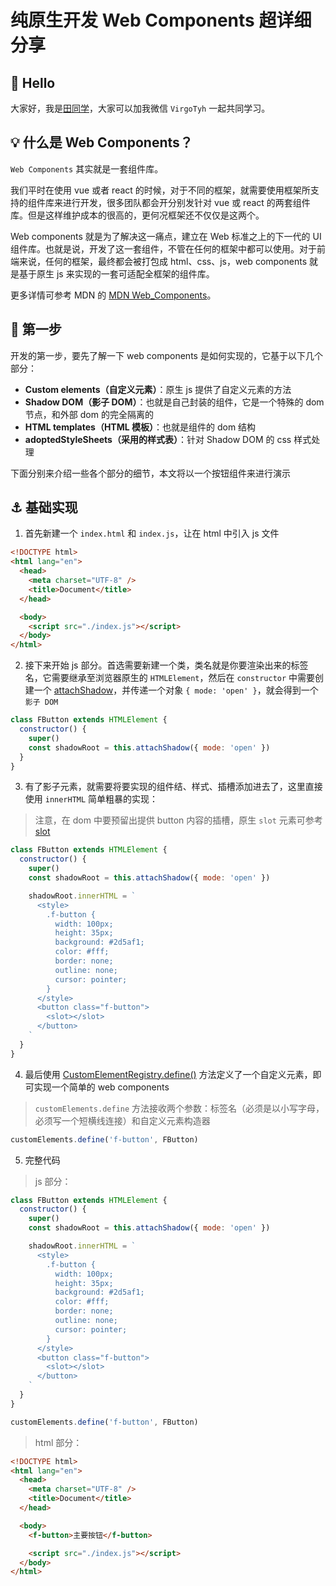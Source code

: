 # 纯原生开发 Web Components 超详细分享

## 👋 Hello

大家好，我是[田同学](https://github.com/Tyh2001)，大家可以加我微信 `VirgoTyh` 一起共同学习。

## 💡 什么是 Web Components？

`Web Components` 其实就是一套组件库。

我们平时在使用 vue 或者 react 的时候，对于不同的框架，就需要使用框架所支持的组件库来进行开发，很多团队都会开分别发针对 vue 或 react 的两套组件库。但是这样维护成本的很高的，更何况框架还不仅仅是这两个。

Web components 就是为了解决这一痛点，建立在 Web 标准之上的下一代的 UI 组件库。也就是说，开发了这一套组件，不管在任何的框架中都可以使用。对于前端来说，任何的框架，最终都会被打包成 html、css、js，web components 就是基于原生 js 来实现的一套可适配全框架的组件库。

更多详情可参考 MDN 的 [MDN Web_Components](https://developer.mozilla.org/zh-CN/docs/Web/Web_Components)。

## 🚀 第一步

开发的第一步，要先了解一下 web components 是如何实现的，它基于以下几个部分：

- **Custom elements（自定义元素）**：原生 js 提供了自定义元素的方法
- **Shadow DOM（影子 DOM）**：也就是自己封装的组件，它是一个特殊的 dom 节点，和外部 dom 的完全隔离的
- **HTML templates（HTML 模板）**：也就是组件的 dom 结构
- **adoptedStyleSheets（采用的样式表）**：针对 Shadow DOM 的 css 样式处理

下面分别来介绍一些各个部分的细节，本文将以一个按钮组件来进行演示

## ⚓ 基础实现

1. 首先新建一个 `index.html` 和 `index.js`，让在 html 中引入 js 文件

```html
<!DOCTYPE html>
<html lang="en">
  <head>
    <meta charset="UTF-8" />
    <title>Document</title>
  </head>

  <body>
    <script src="./index.js"></script>
  </body>
</html>
```

2. 接下来开始 js 部分。首选需要新建一个类，类名就是你要渲染出来的标签名，它需要继承至浏览器原生的 `HTMLElement`，然后在 `constructor` 中需要创建一个 [attachShadow](https://developer.mozilla.org/zh-CN/docs/Web/API/Element/attachShadow)，并传递一个对象 `{ mode: 'open' }`，就会得到一个`影子 DOM`

```js
class FButton extends HTMLElement {
  constructor() {
    super()
    const shadowRoot = this.attachShadow({ mode: 'open' })
  }
}
```

3. 有了影子元素，就需要将要实现的组件结、样式、插槽添加进去了，这里直接使用 `innerHTML` 简单粗暴的实现：

> 注意，在 dom 中要预留出提供 button 内容的插槽，原生 `slot` 元素可参考 [slot](https://developer.mozilla.org/zh-CN/docs/Web/HTML/Element/slot)

```js
class FButton extends HTMLElement {
  constructor() {
    super()
    const shadowRoot = this.attachShadow({ mode: 'open' })

    shadowRoot.innerHTML = `
      <style>
        .f-button {
          width: 100px;
          height: 35px;
          background: #2d5af1;
          color: #fff;
          border: none;
          outline: none;
          cursor: pointer;
        }
      </style>
      <button class="f-button">
        <slot></slot>
      </button>
    `
  }
}
```

4. 最后使用 [CustomElementRegistry.define()](https://developer.mozilla.org/zh-CN/docs/Web/API/CustomElementRegistry/define) 方法定义了一个自定义元素，即可实现一个简单的 web components

> `customElements.define` 方法接收两个参数：标签名（必须是以小写字母，必须写一个短横线连接）和自定义元素构造器

```js
customElements.define('f-button', FButton)
```

5. 完整代码

> js 部分：

```js
class FButton extends HTMLElement {
  constructor() {
    super()
    const shadowRoot = this.attachShadow({ mode: 'open' })

    shadowRoot.innerHTML = `
      <style>
        .f-button {
          width: 100px;
          height: 35px;
          background: #2d5af1;
          color: #fff;
          border: none;
          outline: none;
          cursor: pointer;
        }
      </style>
      <button class="f-button">
        <slot></slot>
      </button>
    `
  }
}

customElements.define('f-button', FButton)
```

> html 部分：

```html
<!DOCTYPE html>
<html lang="en">
  <head>
    <meta charset="UTF-8" />
    <title>Document</title>
  </head>

  <body>
    <f-button>主要按钮</f-button>

    <script src="./index.js"></script>
  </body>
</html>
```
